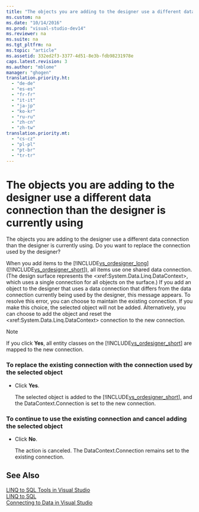 ```yaml
---
title: "The objects you are adding to the designer use a different data connection than the designer is currently using"
ms.custom: na
ms.date: "10/14/2016"
ms.prod: "visual-studio-dev14"
ms.reviewer: na
ms.suite: na
ms.tgt_pltfrm: na
ms.topic: "article"
ms.assetid: 332ed2f3-3377-4d51-8e3b-fdb98231978e
caps.latest.revision: 3
ms.author: "mblome"
manager: "ghogen"
translation.priority.ht: 
  - "de-de"
  - "es-es"
  - "fr-fr"
  - "it-it"
  - "ja-jp"
  - "ko-kr"
  - "ru-ru"
  - "zh-cn"
  - "zh-tw"
translation.priority.mt: 
  - "cs-cz"
  - "pl-pl"
  - "pt-br"
  - "tr-tr"
---
```

# The objects you are adding to the designer use a different data connection than the designer is currently using
The objects you are adding to the designer use a different data connection than the designer is currently using. Do you want to replace the connection used by the designer?  
  
 When you add items to the [!INCLUDE[vs_ordesigner_long](../datatools/includes/vs_ordesigner_long_md.md)] ([!INCLUDE[vs_ordesigner_short](../datatools/includes/vs_ordesigner_short_md.md)]), all items use one shared data connection. (The design surface represents the \<xref:System.Data.Linq.DataContext>, which uses a single connection for all objects on the surface.) If you add an object to the designer that uses a data connection that differs from the data connection currently being used by the designer, this message appears. To resolve this error, you can choose to maintain the existing connection. If you make this choice, the selected object will not be added. Alternatively, you can choose to add the object and reset the \<xref:System.Data.Linq.DataContext> connection to the new connection.  
  
> [!NOTE]
>  If you click **Yes**, all entity classes on the [!INCLUDE[vs_ordesigner_short](../datatools/includes/vs_ordesigner_short_md.md)] are mapped to the new connection.  
  
### To replace the existing connection with the connection used by the selected object  
  
-   Click **Yes**.  
  
     The selected object is added to the [!INCLUDE[vs_ordesigner_short](../datatools/includes/vs_ordesigner_short_md.md)], and the DataContext.Connection is set to the new connection.  
  
### To continue to use the existing connection and cancel adding the selected object  
  
-   Click **No**.  
  
     The action is canceled. The DataContext.Connection remains set to the existing connection.  
  
## See Also  
 [LINQ to SQL Tools in Visual Studio](../datatools/linq-to-sql-tools-in-visual-studio2.md)   
 [LINQ to SQL](../Topic/LINQ%20to%20SQL.md)   
 [Connecting to Data in Visual Studio](../datatools/connecting-to-data-in-visual-studio.md)